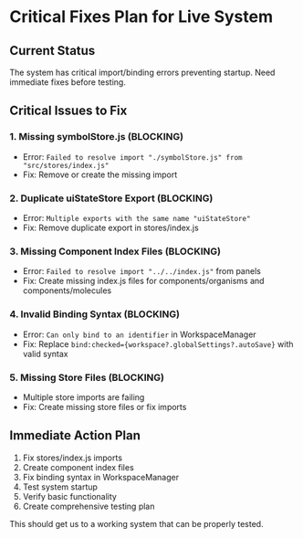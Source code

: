 # Critical Fixes Plan for Live System

## Current Status
The system has critical import/binding errors preventing startup. Need immediate fixes before testing.

## Critical Issues to Fix

### 1. **Missing symbolStore.js** (BLOCKING)
- Error: `Failed to resolve import "./symbolStore.js" from "src/stores/index.js"`
- Fix: Remove or create the missing import

### 2. **Duplicate uiStateStore Export** (BLOCKING)  
- Error: `Multiple exports with the same name "uiStateStore"`
- Fix: Remove duplicate export in stores/index.js

### 3. **Missing Component Index Files** (BLOCKING)
- Error: `Failed to resolve import "../../index.js"` from panels
- Fix: Create missing index.js files for components/organisms and components/molecules

### 4. **Invalid Binding Syntax** (BLOCKING)
- Error: `Can only bind to an identifier` in WorkspaceManager
- Fix: Replace `bind:checked={workspace?.globalSettings?.autoSave}` with valid syntax

### 5. **Missing Store Files** (BLOCKING)
- Multiple store imports are failing
- Fix: Create missing store files or fix imports

## Immediate Action Plan

1. Fix stores/index.js imports
2. Create component index files  
3. Fix binding syntax in WorkspaceManager
4. Test system startup
5. Verify basic functionality
6. Create comprehensive testing plan

This should get us to a working system that can be properly tested.
